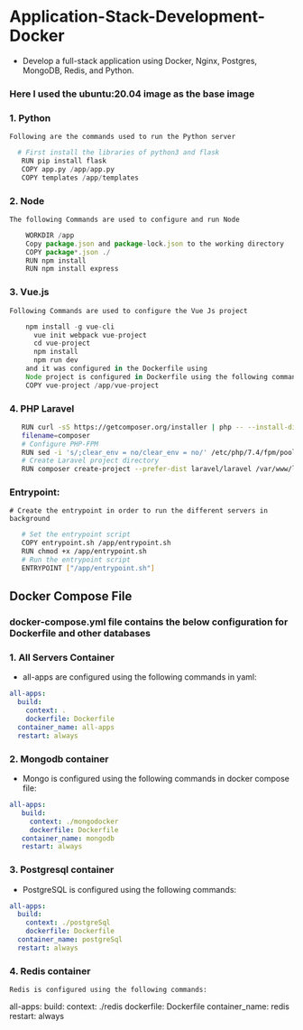 # Application-Stack-Development-Docker
- Develop a full-stack application using Docker, Nginx, Postgres, MongoDB, Redis, and Python.

### Here I used the ubuntu:20.04 image as the base image

### 1. Python
	Following are the commands used to run the Python server
	
   ```python
     # First install the libraries of python3 and flask
      RUN pip install flask
      COPY app.py /app/app.py
      COPY templates /app/templates
   ```
	

### 2. Node
 	The following Commands are used to configure and run Node 
   ```javascript
       WORKDIR /app
 	   Copy package.json and package-lock.json to the working directory
	   COPY package*.json ./
	   RUN npm install
       RUN npm install express
   ```

### 3. Vue.js
	Following Commands are used to configure the Vue Js project
  ```javascript		
      npm install -g vue-cli
		vue init webpack vue-project
		cd vue-project
		npm install
		npm run dev
	  and it was configured in the Dockerfile using
	  Node project is configured in Dockerfile using the following commands.
	  COPY vue-project /app/vue-project 
   ```

### 4. PHP Laravel
 ```bash
    RUN curl -sS https://getcomposer.org/installer | php -- --install-dir=/usr/local/bin -- 
    filename=composer
	# Configure PHP-FPM
    RUN sed -i 's/;clear_env = no/clear_env = no/' /etc/php/7.4/fpm/pool.d/www.conf
	# Create Laravel project directory
	RUN composer create-project --prefer-dist laravel/laravel /var/www/laravel
  ```

### Entrypoint: 
    # Create the entrypoint in order to run the different servers in background
   ```bash
      # Set the entrypoint script
	  COPY entrypoint.sh /app/entrypoint.sh
	  RUN chmod +x /app/entrypoint.sh
	  # Run the entrypoint script
	  ENTRYPOINT ["/app/entrypoint.sh"]
   ```
	
## Docker Compose File
   ### docker-compose.yml file contains the below configuration for Dockerfile and other databases
### 1. All Servers Container
   - all-apps are configured using the following commands in yaml:
  ```yaml
 all-apps:
    build:
      context: .
      dockerfile: Dockerfile
    container_name: all-apps
    restart: always
  ```
### 2. Mongodb container
 - Mongo is configured using the following commands in docker compose file:
 ```yaml
 all-apps:
    build:
      context: ./mongodocker
      dockerfile: Dockerfile
    container_name: mongodb
    restart: always
   ```
### 3. Postgresql container
   - PostgreSQL is configured using the following commands:
  ```yaml  
  all-apps:
    build:
      context: ./postgreSql
      dockerfile: Dockerfile
    container_name: postgreSql
    restart: always
   ```
### 4. Redis container
	Redis is configured using the following commands:
  all-apps:
    build:
      context: ./redis
      dockerfile: Dockerfile
    container_name: redis
    restart: always

